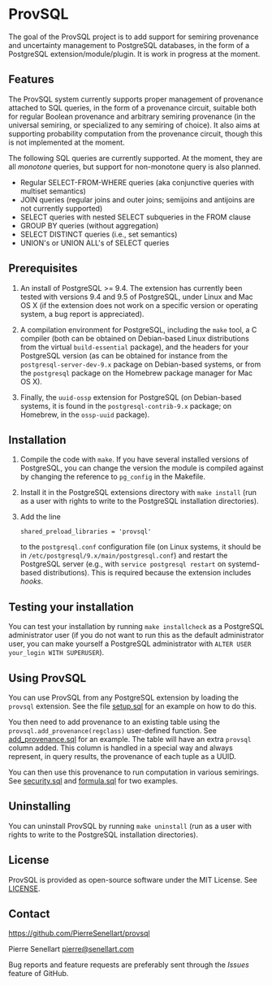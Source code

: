 # ProvSQL

The goal of the ProvSQL project is to add support for semiring provenance
and uncertainty management to PostgreSQL databases, in the form of a
PostgreSQL extension/module/plugin. It is work in progress at the moment.

## Features

The ProvSQL system currently supports proper management of provenance
attached to SQL queries, in the form of a provenance circuit, suitable
both for regular Boolean provenance and arbitrary semiring provenance (in
the universal semiring, or specialized to any semiring of choice). It
also aims at supporting probability computation from the provenance
circuit, though this is not implemented at the moment.

The following SQL queries are currently supported. At the moment, they
are all *monotone* queries, but support for non-monotone query is also
planned.
* Regular SELECT-FROM-WHERE queries (aka conjunctive queries with
  multiset semantics)
* JOIN queries (regular joins and outer joins; semijoins and antijoins
  are not currently supported)
* SELECT queries with nested SELECT subqueries in the FROM clause
* GROUP BY queries (without aggregation)
* SELECT DISTINCT queries (i.e., set semantics)
* UNION's or UNION ALL's of SELECT queries

## Prerequisites

1. An install of PostgreSQL >= 9.4. The extension has currently been
   tested with versions 9.4 and 9.5 of PostgreSQL, under Linux and
   Mac OS X (if the extension does not work on a specific version or
   operating system, a bug report is appreciated).

2. A compilation environment for PostgreSQL, including the `make` tool, a
   C compiler (both can be obtained on Debian-based Linux distributions
   from the virtual `build-essential` package), and the headers for your
   PostgreSQL version (as can be obtained for instance from the
   `postgresql-server-dev-9.x` package on Debian-based systems, or from
   the `postgresql` package on the Homebrew package manager for Mac OS X).

3. Finally, the `uuid-ossp` extension for PostgreSQL (on Debian-based
   systems, it is found in the `postgresql-contrib-9.x` package; on
   Homebrew, in the `ossp-uuid` package).

## Installation

1. Compile the code with `make`. If you have several installed versions
   of PostgreSQL, you can change the version the module is compiled
   against by changing the reference to `pg_config` in the Makefile.

2. Install it in the PostgreSQL extensions directory with `make install`
   (run as a user with rights to write to the PostgreSQL installation
   directories).

3. Add the line 
   ```
   shared_preload_libraries = 'provsql'
   ```
   to the `postgresql.conf` configuration file (on Linux systems, it should
   be in `/etc/postgresql/9.x/main/postgresql.conf`) and restart the 
   PostgreSQL server (e.g., with `service postgresql restart` on
   systemd-based distributions). This is required because the extension
   includes *hooks*.

## Testing your installation

You can test your installation by running `make installcheck` as a
PostgreSQL administrator user (if you do not want to run this as the
default administrator user, you can make yourself a PostgreSQL
administrator with ``ALTER USER your_login WITH SUPERUSER``).

## Using ProvSQL

You can use ProvSQL from any PostgreSQL extension by loading the
`provsql` extension. See the file [setup.sql](test/sql/setup.sql)
for an example on how to do this.

You then need to add provenance to an existing table using the
`provsql.add_provenance(regclass)` user-defined function.
See [add_provenance.sql](test/sql/add_provenance.sql) for an example.
The table will have an extra `provsql` column added. This column
is handled in a special way and always represent, in query results, the
provenance of each tuple as a UUID.

You can then use this provenance to run computation in various semirings.
See [security.sql](test/sql/security.sql) and
[formula.sql](test/sql/formula.sql) for two examples.

## Uninstalling

You can uninstall ProvSQL by running `make uninstall` (run as a user with
rights to write to the PostgreSQL installation directories).

## License

ProvSQL is provided as open-source software under the MIT License. See [LICENSE](LICENSE).

## Contact

https://github.com/PierreSenellart/provsql

Pierre Senellart <pierre@senellart.com>

Bug reports and feature requests are
preferably sent through the *Issues* feature of GitHub.
